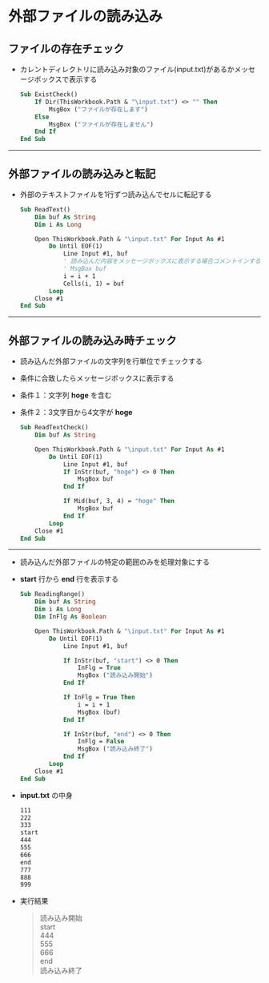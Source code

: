 # 外部ファイルの読み込み

## ファイルの存在チェック

* カレントディレクトリに読み込み対象のファイル(input.txt)があるかメッセージボックスで表示する

  ```vb
  Sub ExistCheck()
      If Dir(ThisWorkbook.Path & "\input.txt") <> "" Then
          MsgBox ("ファイルが存在します")
      Else
          MsgBox ("ファイルが存在しません")
      End If
  End Sub
  ```

***

## 外部ファイルの読み込みと転記

* 外部のテキストファイルを1行ずつ読み込んでセルに転記する

  ```vb
  Sub ReadText()
      Dim buf As String
      Dim i As Long

      Open ThisWorkbook.Path & "\input.txt" For Input As #1
          Do Until EOF(1)
              Line Input #1, buf
              ' 読み込んだ内容をメッセージボックスに表示する場合コメントインする
              ' MsgBox buf
              i = i + 1
              Cells(i, 1) = buf
          Loop
      Close #1
  End Sub
  ```

***

## 外部ファイルの読み込み時チェック

* 読み込んだ外部ファイルの文字列を行単位でチェックする
* 条件に合致したらメッセージボックスに表示する
* 条件１：文字列 __hoge__ を含む
* 条件２：3文字目から4文字が __hoge__

  ```vb
  Sub ReadTextCheck()
      Dim buf As String

      Open ThisWorkbook.Path & "\input.txt" For Input As #1
          Do Until EOF(1)
              Line Input #1, buf
              If InStr(buf, "hoge") <> 0 Then
                  MsgBox buf
              End If

              If Mid(buf, 3, 4) = "hoge" Then
                  MsgBox buf
              End If
          Loop
      Close #1
  End Sub
  ```

***

* 読み込んだ外部ファイルの特定の範囲のみを処理対象にする
* __start__ 行から __end__ 行を表示する

  ```vb
  Sub ReadingRange()
      Dim buf As String
      Dim i As Long
      Dim InFlg As Boolean

      Open ThisWorkbook.Path & "\input.txt" For Input As #1
          Do Until EOF(1)
              Line Input #1, buf

              If InStr(buf, "start") <> 0 Then
                  InFlg = True
                  MsgBox ("読み込み開始")
              End If

              If InFlg = True Then
                  i = i + 1
                  MsgBox (buf)
              End If

              If InStr(buf, "end") <> 0 Then
                  InFlg = False
                  MsgBox ("読み込み終了")
              End If
          Loop
      Close #1
  End Sub
  ```

* __input.txt__ の中身

  ```txt
  111
  222
  333
  start
  444
  555
  666
  end
  777
  888
  999
  ```

* 実行結果

  > 読み込み開始  
  start  
  444  
  555  
  666  
  end  
  読み込み終了
